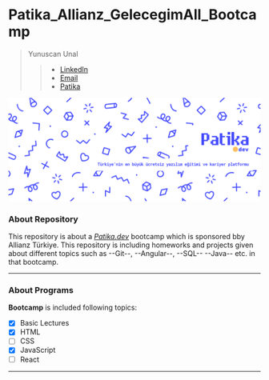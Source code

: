 # Patika_Allianz_GelecegimAll_Bootcamp

>Yunuscan Unal
>> - [LinkedIn](http://linkedin.com/in/yunuscanunal/) 
>> - [Email](mailto:yunuscanunal1@gmail.com) 
>> - [Patika](https://app.patika.dev/yunuscanunal)

![Patika.dev](img/patika-background.png "Patika.dev")

### About Repository
This repository is about a [*Patika.dev*](patika.dev) bootcamp which is sponsored bby Allianz Türkiye.
This repository is including homeworks and projects given about different topics such as --Git--, --Angular--, --SQL-- --Java-- etc. in that bootcamp.

---

### About Programs

**Bootcamp** is included following topics:

- [x] Basic Lectures
- [x] HTML
- [ ] CSS
- [x] JavaScript
- [ ] React

---